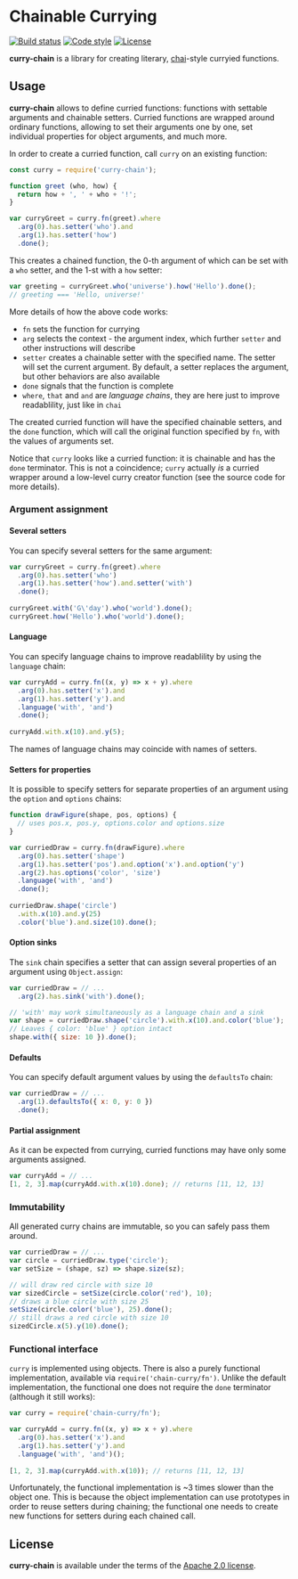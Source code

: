 # Chainable Currying

[![Build status][travis-image]][travis-url]
[![Code style][code-style-image]][code-style-url]
[![License][license-image]][license-url]

[travis-image]: https://img.shields.io/travis/slowli/curry-chain.svg?style=flat-square
[travis-url]: https://travis-ci.com/slowli/curry-chain
[code-style-image]: https://img.shields.io/badge/code%20style-semistandard-brightgreen.svg?style=flat-square
[code-style-url]: https://github.com/Flet/semistandard
[license-image]: https://img.shields.io/github/license/slowli/curry-chain.svg?style=flat-square
[license-url]: https://opensource.org/licenses/Apache-2.0

**curry-chain** is a library for creating literary, [chai][chai]-style curryied
functions.

[chai]: http://chaijs.com/

## Usage

**curry-chain** allows to define curried functions: functions with settable arguments
and chainable setters. Curried functions are wrapped around ordinary functions,
allowing to set their arguments one by one, set individual properties for object
arguments, and much more.

In order to create a curried function, call `curry` on an existing function:

```javascript
const curry = require('curry-chain');

function greet (who, how) {
  return how + ', ' + who + '!';
}

var curryGreet = curry.fn(greet).where
  .arg(0).has.setter('who').and
  .arg(1).has.setter('how')
  .done();
```

This creates a chained function, the 0-th argument of which can be set with
a `who` setter, and the 1-st with a `how` setter:

```javascript
var greeting = curryGreet.who('universe').how('Hello').done();
// greeting === 'Hello, universe!'
```

More details of how the above code works:

- `fn` sets the function for currying
- `arg` selects the context - the argument index, which further `setter`
  and other instructions will describe
- `setter` creates a chainable setter with the specified name. The setter will
  set the current argument. By default, a setter replaces the argument, but other
  behaviors are also available
- `done` signals that the function is complete
- `where`, `that` and `and` are *language chains*, they are here just to improve
  readablility, just like in `chai`

The created curried function will have the specified chainable setters, and the `done`
function, which will call the original function specified by `fn`,
with the values of arguments set.

Notice that `curry` looks like a curried function: it is chainable and has
the `done` terminator. This is not a coincidence; `curry` actually *is* a curried
wrapper around a low-level curry creator function (see the source code
for more details).

### Argument assignment

#### Several setters

You can specify several setters for the same argument:

```javascript
var curryGreet = curry.fn(greet).where
  .arg(0).has.setter('who')
  .arg(1).has.setter('how').and.setter('with')
  .done();
  
curryGreet.with('G\'day').who('world').done();
curryGreet.how('Hello').who('world').done();
```

#### Language

You can specify language chains to improve readablility by using the `language` chain:

```javascript
var curryAdd = curry.fn((x, y) => x + y).where
  .arg(0).has.setter('x').and
  .arg(1).has.setter('y').and
  .language('with', 'and')
  .done();
  
curryAdd.with.x(10).and.y(5);
```

The names of language chains may coincide with names of setters.

#### Setters for properties

It is possible to specify setters for separate properties of an argument
using the `option` and `options` chains:

```javascript
function drawFigure(shape, pos, options) {
  // uses pos.x, pos.y, options.color and options.size
}

var curriedDraw = curry.fn(drawFigure).where
  .arg(0).has.setter('shape')
  .arg(1).has.setter('pos').and.option('x').and.option('y')
  .arg(2).has.options('color', 'size')
  .language('with', 'and')
  .done();
  
curriedDraw.shape('circle')
  .with.x(10).and.y(25)
  .color('blue').and.size(10).done();
```

#### Option sinks

The `sink` chain specifies a setter that can assign several properties of an argument
using `Object.assign`:

```javascript
var curriedDraw = // ...
  .arg(2).has.sink('with').done();

// 'with' may work simultaneously as a language chain and a sink
var shape = curriedDraw.shape('circle').with.x(10).and.color('blue');
// Leaves { color: 'blue' } option intact
shape.with({ size: 10 }).done();
```

#### Defaults

You can specify default argument values by using the `defaultsTo` chain:

```javascript
var curriedDraw = // ...
  .arg(1).defaultsTo({ x: 0, y: 0 })
  .done();
```

#### Partial assignment

As it can be expected from currying, curried functions may have only
some arguments assigned.

```javascript
var curryAdd = // ...
[1, 2, 3].map(curryAdd.with.x(10).done); // returns [11, 12, 13]
```

### Immutability

All generated curry chains are immutable, so you can safely pass them around.

```javascript
var curriedDraw = // ...
var circle = curriedDraw.type('circle');
var setSize = (shape, sz) => shape.size(sz);

// will draw red circle with size 10
var sizedCircle = setSize(circle.color('red'), 10);
// draws a blue circle with size 25
setSize(circle.color('blue'), 25).done();
// still draws a red circle with size 10
sizedCircle.x(5).y(10).done();
```

### Functional interface

`curry` is implemented using objects. There is also a purely functional implementation,
available via `require('chain-curry/fn')`. Unlike the default implementation,
the functional one does not require the `done` terminator (although it still works):

```javascript
var curry = require('chain-curry/fn');

var curryAdd = curry.fn((x, y) => x + y).where
  .arg(0).has.setter('x').and
  .arg(1).has.setter('y').and
  .language('with', 'and')();
  
[1, 2, 3].map(curryAdd.with.x(10)); // returns [11, 12, 13]
```

Unfortunately, the functional implementation is ~3 times slower than the object one.
This is because the object implementation can use prototypes in order to reuse
setters during chaining; the functional one needs to create new functions
for setters during each chained call.

## License

**curry-chain** is available under the terms of the [Apache 2.0 license](LICENSE).
